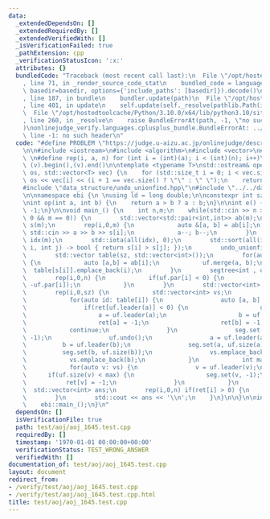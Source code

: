 ```yaml
---
data:
  _extendedDependsOn: []
  _extendedRequiredBy: []
  _extendedVerifiedWith: []
  _isVerificationFailed: true
  _pathExtension: cpp
  _verificationStatusIcon: ':x:'
  attributes: {}
  bundledCode: "Traceback (most recent call last):\n  File \"/opt/hostedtoolcache/Python/3.10.0/x64/lib/python3.10/site-packages/onlinejudge_verify/documentation/build.py\"\
    , line 71, in _render_source_code_stat\n    bundled_code = language.bundle(stat.path,\
    \ basedir=basedir, options={'include_paths': [basedir]}).decode()\n  File \"/opt/hostedtoolcache/Python/3.10.0/x64/lib/python3.10/site-packages/onlinejudge_verify/languages/cplusplus.py\"\
    , line 187, in bundle\n    bundler.update(path)\n  File \"/opt/hostedtoolcache/Python/3.10.0/x64/lib/python3.10/site-packages/onlinejudge_verify/languages/cplusplus_bundle.py\"\
    , line 401, in update\n    self.update(self._resolve(pathlib.Path(included), included_from=path))\n\
    \  File \"/opt/hostedtoolcache/Python/3.10.0/x64/lib/python3.10/site-packages/onlinejudge_verify/languages/cplusplus_bundle.py\"\
    , line 260, in _resolve\n    raise BundleErrorAt(path, -1, \"no such header\"\
    )\nonlinejudge_verify.languages.cplusplus_bundle.BundleErrorAt: ../../data_structure/segtree.hpp:\
    \ line -1: no such header\n"
  code: "#define PROBLEM \"https://judge.u-aizu.ac.jp/onlinejudge/description.jsp?id=1645\"\
    \n\n#include <iostream>\n#include <algorithm>\n#include <vector>\n#include <numeric>\n\
    \ \n#define rep(i, a, n) for (int i = (int)(a); i < (int)(n); i++)\n#define all(v)\
    \ (v).begin(),(v).end()\n\ntemplate <typename T>\nstd::ostream& operator<<(std::ostream&\
    \ os, std::vector<T> vec) {\n    for (std::size_t i = 0; i < vec.size(); i++)\
    \ os << vec[i] << (i + 1 == vec.size() ? \"\" : \" \");\n    return os;\n}\n\n\
    #include \"data_structure/undo_unionfind.hpp\"\n#include \"../../data_structure/segtree.hpp\"\
    \n\nnamespace ebi {\n \nusing ld = long double;\n\nconstexpr int sz = 100010;\n\
    \nint op(int a, int b) {\n    return a > b ? a : b;\n}\n\nint e() {\n    return\
    \ -1;\n}\n\nvoid main_() {\n    int n,m;\n    while(std::cin >> n >> m, !(n ==\
    \ 0 && m == 0)) {\n        std::vector<std::pair<int,int>> ab(m);\n        std::vector<int>\
    \ s(m);\n        rep(i,0,m) {\n            auto &[a, b] = ab[i];\n           \
    \ std::cin >> a >> b >> s[i];\n            a--; b--;\n        }\n        std::vector<int>\
    \ idx(m);\n        std::iota(all(idx), 0);\n        std::sort(all(idx), [&](int\
    \ i, int j) -> bool { return s[i] > s[j]; });\n        undo_unionfind uf(n);\n\
    \        std::vector table(sz, std::vector<int>());\n        for(auto i: idx)\
    \ {\n            auto [a,b] = ab[i];\n            uf.merge(a, b);\n          \
    \  table[s[i]].emplace_back(i);\n        }\n        segtree<int , op, e> seg(n);\n\
    \        rep(i,0,n) {\n            if(uf.par[i] < 0) {\n                seg.set(i,\
    \ -uf.par[i]);\n            }\n        }\n        std::vector<int> ret(n, 1);\n\
    \        rep(i,0,sz) {\n            std::vector<int> vs;\n            std::reverse(all(table[i]));\n\
    \            for(auto id: table[i]) {\n                auto [a, b] = ab[id];\n\
    \                if(ret[uf.leader(a)] < 0) {\n                    uf.undo();\n\
    \                    a = uf.leader(a);\n                    b = uf.leader(b);\n\
    \                    ret[a] = -1;\n                    ret[b] = -1;\n        \
    \            continue;\n                }\n                seg.set(uf.leader(a),\
    \ -1);\n                uf.undo();\n                a = uf.leader(a);\n      \
    \          b = uf.leader(b);\n                seg.set(a, uf.size(a));\n      \
    \          seg.set(b, uf.size(b));\n                vs.emplace_back(a);\n    \
    \            vs.emplace_back(b);\n            }\n            int max = seg.all_prod();\n\
    \            for(auto v: vs) {\n                v = uf.leader(v);\n          \
    \      if(uf.size(v) < max) {\n                    seg.set(v, -1);\n         \
    \           ret[v] = -1;\n                }\n            }\n        }\n      \
    \  std::vector<int> ans;\n        rep(i,0,n) if(ret[i] > 0) {\n            ans.emplace_back(i+1);\n\
    \        }\n        std::cout << ans << '\\n';\n    }\n}\n\n}\n\nint main() {\n\
    \    ebi::main_();\n}\n"
  dependsOn: []
  isVerificationFile: true
  path: test/aoj/aoj_1645.test.cpp
  requiredBy: []
  timestamp: '1970-01-01 00:00:00+00:00'
  verificationStatus: TEST_WRONG_ANSWER
  verifiedWith: []
documentation_of: test/aoj/aoj_1645.test.cpp
layout: document
redirect_from:
- /verify/test/aoj/aoj_1645.test.cpp
- /verify/test/aoj/aoj_1645.test.cpp.html
title: test/aoj/aoj_1645.test.cpp
---
```

